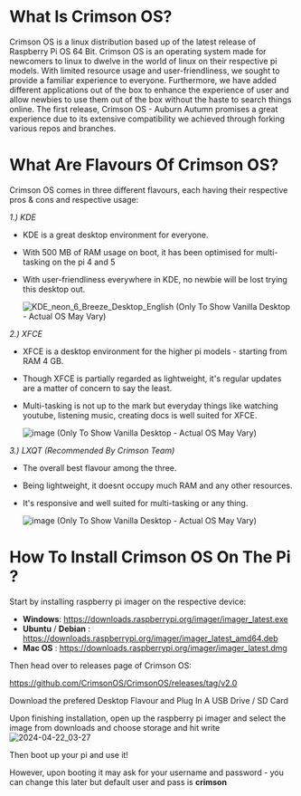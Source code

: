# What Is Crimson OS?
Crimson OS is a linux distribution based up of the latest release of Raspberry Pi OS 64 Bit. Crimson OS is an operating system made for newcomers to linux to dwelve in the world of linux on their respective pi models. With limited resource usage and user-friendliness, we sought to provide a familiar experience to everyone. Furthermore, we have added different applications out of the box to enhance the experience of user and allow newbies to use them out of the box without the haste to search things online. 
The first release, Crimson OS - Auburn Autumn promises a great experience due to its extensive compatibility we achieved through forking various repos and branches.

# What Are Flavours Of Crimson OS?
Crimson OS comes in three different flavours, each having their respective pros & cons and respective usage:

_1.) KDE_
- KDE is a great desktop environment for everyone.
- With 500 MB of RAM usage on boot, it has been optimised for multi-tasking on the pi 4 and 5
- With user-friendliness everywhere in KDE, no newbie will be lost trying this desktop out.

  ![KDE_neon_6_Breeze_Desktop_English](https://github.com/CrimsonOS/CrimsonOS/assets/163862007/238a7d4b-84e9-4cb8-bcd3-a6f32175a48a)
  (Only To Show Vanilla Desktop - Actual OS May Vary)


_2.) XFCE_
- XFCE is a desktop environment for the higher pi models - starting from RAM 4 GB.
- Though XFCE is partially regarded as lightweight, it's regular updates are a matter of concern to say the least.
- Multi-tasking is not up to the mark but everyday things like watching youtube, listening music, creating docs is well suited for XFCE.

  ![image](https://github.com/CrimsonOS/CrimsonOS/assets/163862007/1f55d790-ca24-4525-bd75-6c500a26deab)
  (Only To Show Vanilla Desktop - Actual OS May Vary)


_3.) LXQT (Recommended By Crimson Team)_
- The overall best flavour among the three.
- Being lightweight, it doesnt occupy much RAM and any other resources.
- It's responsive and well suited for multi-tasking or any thing.

  ![image](https://github.com/CrimsonOS/CrimsonOS/assets/163862007/0dcdaedd-d47f-497f-818d-d2b7b72d97a3)
  (Only To Show Vanilla Desktop - Actual OS May Vary)


# How To Install Crimson OS On The Pi ?

Start by installing raspberry pi imager on the respective device:

- **Windows**: https://downloads.raspberrypi.org/imager/imager_latest.exe
- **Ubuntu** / **Debian** : https://downloads.raspberrypi.org/imager/imager_latest_amd64.deb
- **Mac OS** : https://downloads.raspberrypi.org/imager/imager_latest.dmg

Then head over to releases page of Crimson OS:

https://github.com/CrimsonOS/CrimsonOS/releases/tag/v2.0

Download the prefered Desktop Flavour and Plug In A USB Drive / SD Card

Upon finishing installation, open up the raspberry pi imager and select the image from downloads and choose storage and hit write![2024-04-22_03-27](https://github.com/CrimsonOS/CrimsonOS/assets/163862007/cadb6734-163f-40e2-a18a-0ae5479457df)

Then boot up your pi and use it!

However, upon booting it may ask for your username and password - you can change this later but default user and pass is **crimson**

